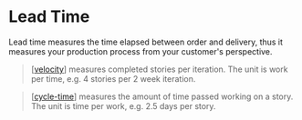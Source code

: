 # Lead Time

Lead time measures the time elapsed between order and delivery, thus it measures your production process from your customer's perspective.

> [[velocity]] measures completed stories per iteration. The unit is work per time, e.g. 4 stories per 2 week iteration.

> [[cycle-time]] measures the amount of time passed working on a story. The unit is time per work, e.g. 2.5 days per story.

[//begin]: # "Autogenerated link references for markdown compatibility"
[velocity]: velocity "Velocity (Software Development)"
[cycle-time]: cycle-time "Cycle Time"
[//end]: # "Autogenerated link references"
